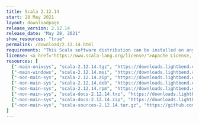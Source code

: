 ```yaml
---
title: Scala 2.12.14
start: 28 May 2021
layout: downloadpage
release_version: 2.12.14
release_date: "May 28, 2021"
show_resources: "true"
permalink: /download/2.12.14.html
requirements: "This Scala software distribution can be installed on any Unix-like or Windows system. It requires Java 8 or later, available <a href='https://www.java.com/'>here</a>."
license: <a href="https://www.scala-lang.org/license/">Apache License, Version 2.0</a>
resources: [
  ["-main-unixsys", "scala-2.12.14.tgz", "https://downloads.lightbend.com/scala/2.12.14/scala-2.12.14.tgz", "Mac OS X, Unix, Cygwin", "20.11M"],
  ["-main-windows", "scala-2.12.14.msi", "https://downloads.lightbend.com/scala/2.12.14/scala-2.12.14.msi", "Windows (msi installer)", "125.83M"],
  ["-non-main-sys", "scala-2.12.14.zip", "https://downloads.lightbend.com/scala/2.12.14/scala-2.12.14.zip", "Windows", "20.15M"],
  ["-non-main-sys", "scala-2.12.14.deb", "https://downloads.lightbend.com/scala/2.12.14/scala-2.12.14.deb", "Debian", "146.87M"],
  ["-non-main-sys", "scala-2.12.14.rpm", "https://downloads.lightbend.com/scala/2.12.14/scala-2.12.14.rpm", "RPM package", "126.09M"],
  ["-non-main-sys", "scala-docs-2.12.14.txz", "https://downloads.lightbend.com/scala/2.12.14/scala-docs-2.12.14.txz", "API docs", "53.68M"],
  ["-non-main-sys", "scala-docs-2.12.14.zip", "https://downloads.lightbend.com/scala/2.12.14/scala-docs-2.12.14.zip", "API docs", "108.88M"],
  ["-non-main-sys", "scala-sources-2.12.14.tar.gz", "https://github.com/scala/scala/archive/v2.12.14.tar.gz", "Sources", ""]
]
---
```

